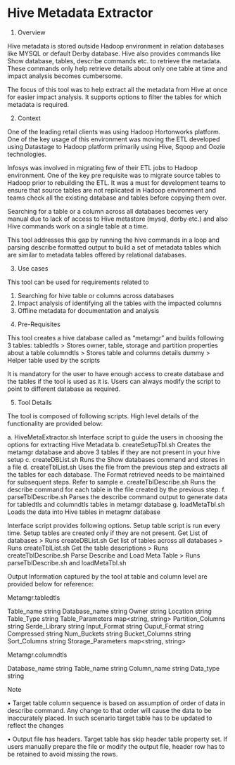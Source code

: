 # Hive Metadata Extractor

1.	Overview

Hive metadata is stored outside Hadoop environment in relation databases like MYSQL or default Derby database. Hive also provides commands like Show database, tables, describe commands etc. to retrieve the metadata. These commands only help retrieve details about only one table at time and impact analysis becomes cumbersome. 

The focus of this tool was to help extract all the metadata from Hive at once for easier impact analysis. It supports options to filter the tables for which metadata is required. 

2.	Context

One of the leading retail clients was using Hadoop Hortonworks platform. One of the key usage of this environment was moving the ETL developed using Datastage to Hadoop platform primarily using Hive, Sqoop and Oozie technologies. 

Infosys was involved in migrating few of their ETL jobs to Hadoop environment. One of the key pre requisite was to migrate source tables to Hadoop prior to rebuilding the ETL. It was a must for development teams to ensure that source tables are not replicated in Hadoop environment and teams check all the existing database and tables before copying them over. 

Searching for a table or a column across all databases becomes very manual due to lack of access to Hive metastore (mysql, derby etc.) and also Hive commands work on a single table at a time. 

This tool addresses this gap by running the hive commands in a loop and parsing describe formatted output to build a set of metadata tables which are similar to metadata tables offered by relational databases.

3.	Use cases

This tool can be used for requirements related to 
1)	Searching for hive table or columns across databases
2)	Impact analysis of identifying all the tables with the impacted columns
3)	Offline metadata for documentation and analysis
4.	Pre-Requisites 

This tool creates a hive database called as “metamgr” and builds following 3 tables:
tabledtls 	> Stores owner, table, storage and partition properties about a table
columndtls 	> Stores table and columns details 
dummy 	    > Helper table used by the scripts

It is mandatory for the user to have enough access to create database and the tables if the tool is used as it is. Users can always modify the script to point to different database as required.


5.	Tool Details

The tool is composed of following scripts. High level details of the functionality are provided below:

a. HiveMetaExtractor.sh	Interface script to guide the users in choosing the options for extracting Hive Metadata
b. createSetupTbl.sh	Creates the metamgr database and above 3 tables if they are not present in your hive setup
c. createDBList.sh	Runs the Show databases command and stores in a file
d. createTblList.sh	Uses the file from the previous step and extracts all the tables for each database. The Format retrieved needs to be maintained for subsequent steps. Refer to sample
e. createTblDescribe.sh	Runs the describe command for each table in the file created by the previous step. 
f. parseTblDescribe.sh	Parses the describe command output to generate data for tabledtls and columndtls tables in metamgr database
g. loadMetaTbl.sh	Loads the data into Hive tables in metagmr database

Interface script provides following options.  Setup table script is run every time. Setup tables are created only if they are not present. 
Get List of databases 			> Runs createDBList.sh
Get list of tables across all databases 	>  Runs createTblList.sh
Get the table descriptions 		> Runs createTblDescribe.sh
Parse Describe and Load Meta Table	> Runs parseTblDescribe.sh and loadMetaTbl.sh

Output Information captured by the tool at table and column level are provided below for reference:


Metamgr.tabledtls

Table_name	string
Database_name	string
Owner	string
Location	string
Table_Type	string
Table_Parameters	map<string, string>
Partition_Columns	string
Serde_Library	string
Input_Format	string
Ouput_Format	string
Compressed	string
Num_Buckets	string
Bucket_Columns	string
Sort_Columns	string
Storage_Parameters	map<string, string>

Metamgr.columndtls

Database_name	string
Table_name	string
Column_name	string
Data_type	string


Note

•	Target table column sequence is based on assumption of order of data in describe command. Any change to that order will cause the data to be inaccurately placed. In such scenario target table has to be updated to reflect the changes

•	Output file has headers. Target table has skip header table property set. If users manually prepare the file or modify the output file, header row has to be retained to avoid missing the rows.
